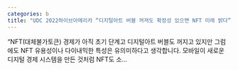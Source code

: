 ```yaml
---
categories: b
title: "UDC 2022하이브아메리카 “디지털아트 버블 꺼져도 확장성 있으면 NFT 미래 밝다”"
---
```

“NFT(대체불가토큰) 경제가 아직 초기 단계고 디지털아트 버블도 꺼지고 있지만 그럼에도 NFT 유용성이나 다이내믹한 특성은 유의미하다고 생각합니다. 모바일이 새로운 디지털 경제 시스템을 만든 것처럼 NFT도 소...